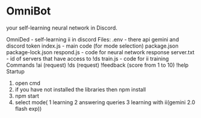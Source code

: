 # OmniBot
your self-learning neural network in Discord.

OmniDed - self-learning ii in discord
Files:
.env - there api gemini and discord token
index.js - main code (for mode selection)
package.json
package-lock.json
respond.js - code for neural network response
server.txt - id of servers that have access to !ds
train.js - code for ii training
Commands
!ai (request)
!ds (request)
!feedback (score from 1 to 10)
!help
Startup
1. open cmd
2. if you have not installed the libraries then npm install
3. npm start
4. select mode(
1 learning
2 answering queries
3 learning with ii(gemini 2.0 flash exp))
